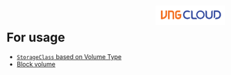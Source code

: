 <div style="float: right;"><img src="../../images/01.png" width="160px" /></div><br>


# For usage
- [`StorageClass` based on Volume Type](example/volume-type.md)
- [Block volume](example/block-volume.md)